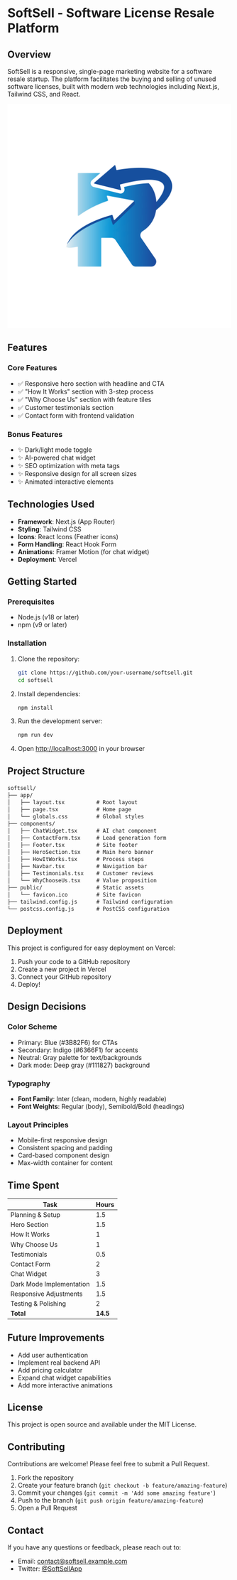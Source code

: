 # SoftSell - Software License Resale Platform

## Overview

SoftSell is a responsive, single-page marketing website for a software resale startup. The platform facilitates the buying and selling of unused software licenses, built with modern web technologies including Next.js, Tailwind CSS, and React.

![SoftSell Logo](public/logo.jpg)

## Features

### Core Features
- ✅ Responsive hero section with headline and CTA
- ✅ "How It Works" section with 3-step process
- ✅ "Why Choose Us" section with feature tiles
- ✅ Customer testimonials section
- ✅ Contact form with frontend validation

### Bonus Features
- ✨ Dark/light mode toggle
- ✨ AI-powered chat widget
- ✨ SEO optimization with meta tags
- ✨ Responsive design for all screen sizes
- ✨ Animated interactive elements

## Technologies Used

- **Framework**: Next.js (App Router)
- **Styling**: Tailwind CSS
- **Icons**: React Icons (Feather icons)
- **Form Handling**: React Hook Form
- **Animations**: Framer Motion (for chat widget)
- **Deployment**: Vercel

## Getting Started

### Prerequisites

- Node.js (v18 or later)
- npm (v9 or later)

### Installation

1. Clone the repository:
   ```bash
   git clone https://github.com/your-username/softsell.git
   cd softsell
   ```

2. Install dependencies:
   ```bash
   npm install
   ```

3. Run the development server:
   ```bash
   npm run dev
   ```

4. Open [http://localhost:3000](http://localhost:3000) in your browser

## Project Structure

```
softsell/
├── app/
│   ├── layout.tsx          # Root layout
│   ├── page.tsx            # Home page
│   └── globals.css         # Global styles
├── components/
│   ├── ChatWidget.tsx      # AI chat component
│   ├── ContactForm.tsx     # Lead generation form
│   ├── Footer.tsx          # Site footer
│   ├── HeroSection.tsx     # Main hero banner
│   ├── HowItWorks.tsx      # Process steps
│   ├── Navbar.tsx          # Navigation bar
│   ├── Testimonials.tsx    # Customer reviews
│   └── WhyChooseUs.tsx     # Value proposition
├── public/                 # Static assets
│   └── favicon.ico         # Site favicon
├── tailwind.config.js      # Tailwind configuration
└── postcss.config.js       # PostCSS configuration
```

## Deployment

This project is configured for easy deployment on Vercel:

1. Push your code to a GitHub repository
2. Create a new project in Vercel
3. Connect your GitHub repository
4. Deploy!

## Design Decisions

### Color Scheme
- Primary: Blue (#3B82F6) for CTAs
- Secondary: Indigo (#6366F1) for accents
- Neutral: Gray palette for text/backgrounds
- Dark mode: Deep gray (#111827) background

### Typography
- **Font Family**: Inter (clean, modern, highly readable)
- **Font Weights**: Regular (body), Semibold/Bold (headings)

### Layout Principles
- Mobile-first responsive design
- Consistent spacing and padding
- Card-based component design
- Max-width container for content

## Time Spent

| Task | Hours |
|------|-------|
| Planning & Setup | 1.5 |
| Hero Section | 1.5 |
| How It Works | 1 |
| Why Choose Us | 1 |
| Testimonials | 0.5 |
| Contact Form | 2 |
| Chat Widget | 3 |
| Dark Mode Implementation | 1.5 |
| Responsive Adjustments | 1.5 |
| Testing & Polishing | 2 |
| **Total** | **14.5** |

## Future Improvements

- Add user authentication
- Implement real backend API
- Add pricing calculator
- Expand chat widget capabilities
- Add more interactive animations

## License

This project is open source and available under the MIT License.

## Contributing

Contributions are welcome! Please feel free to submit a Pull Request.

1. Fork the repository
2. Create your feature branch (`git checkout -b feature/amazing-feature`)
3. Commit your changes (`git commit -m 'Add some amazing feature'`)
4. Push to the branch (`git push origin feature/amazing-feature`)
5. Open a Pull Request

## Contact

If you have any questions or feedback, please reach out to:

- Email: contact@softsell.example.com
- Twitter: [@SoftSellApp](https://twitter.com/softsellapp)
